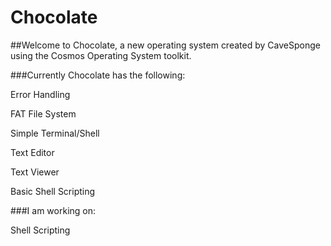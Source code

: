 # Chocolate

##Welcome to Chocolate, a new operating system created by CaveSponge using the Cosmos Operating System toolkit.

###Currently Chocolate has the following:

Error Handling

FAT File System

Simple Terminal/Shell

Text Editor

Text Viewer

Basic Shell Scripting


###I am working on:

Shell Scripting